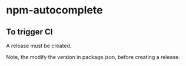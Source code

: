 # npm-autocomplete



## To trigger CI
A release must be created.

Note, the modify the version in package.json, before creating a release.